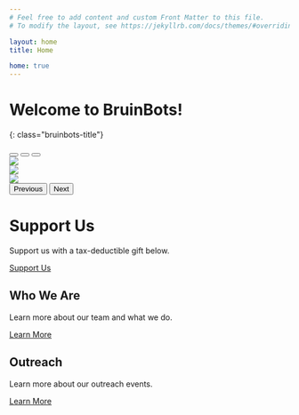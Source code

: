 ```yaml
---
# Feel free to add content and custom Front Matter to this file.
# To modify the layout, see https://jekyllrb.com/docs/themes/#overriding-theme-defaults

layout: home
title: Home

home: true
---
```


<div class="text-center p-3" markdown="1">

# Welcome to BruinBots!
{: class="bruinbots-title"}

<div id="carouselExampleIndicators" class="carousel slide" data-bs-ride="carousel">
  <div class="carousel-indicators">
    <button type="button" data-bs-target="#carouselExampleIndicators" data-bs-slide-to="0" class="active" aria-current="true" aria-label="Slide 1"></button>
    <button type="button" data-bs-target="#carouselExampleIndicators" data-bs-slide-to="1" aria-label="Slide 2"></button>
    <button type="button" data-bs-target="#carouselExampleIndicators" data-bs-slide-to="2" aria-label="Slide 3"></button>
  </div>
  <div class="carousel-inner">
    <div class="carousel-item active" data-bs-interval="2000">
      <img src="/assets/gallery/IMG_0768.jpg" class="d-block w-100">
    </div>
    <div class="carousel-item" data-bs-interval="2000">
      <img src="/assets/gallery/IMG_0766.jpg" class="d-block w-100">
    </div>
    <div class="carousel-item" data-bs-interval="2000">
      <img src="/assets/gallery/20221008_115726.jpg" class="d-block w-100">
    </div>
  </div>
  <button class="carousel-control-prev" type="button" data-bs-target="#carouselExampleIndicators" data-bs-slide="prev">
    <span class="carousel-control-prev-icon" aria-hidden="true"></span>
    <span class="visually-hidden">Previous</span>
  </button>
  <button class="carousel-control-next" type="button" data-bs-target="#carouselExampleIndicators" data-bs-slide="next">
    <span class="carousel-control-next-icon" aria-hidden="true"></span>
    <span class="visually-hidden">Next</span>
  </button>
</div>

<div class="p-5 mt-4 bg-lightgray rounded-3">
  <div class="container-fluid py-5">
    <h1 class="display-5 fw-bold">Support Us</h1>
    <p class="col-md-8 fs-4 ms-auto me-auto">Support us with a tax-deductible gift below.</p>
    <a class="btn btn-primary btn-lg" type="button" href="/pages/support-us">Support Us</a>
  </div>
</div>

<div class="row align-items-md-stretch mt-4">
  <div class="col-md-6">
    <div class="h-100 p-5 text-bg-dark rounded-3">
      <h2>Who We Are</h2>
      <p>Learn more about our team and what we do.</p>
      <a class="btn btn-outline-light" type="button" href="/pages/who-we-are">Learn More</a>
    </div>
  </div>
  <div class="col-md-6">
    <div class="h-100 p-5 bg-lightgray border rounded-3">
      <h2>Outreach</h2>
      <p>Learn more about our outreach events.</p>
      <a class="btn btn-outline-secondary" type="button" href="/pages/outreach">Learn More</a>
    </div>
  </div>
</div>

</div>